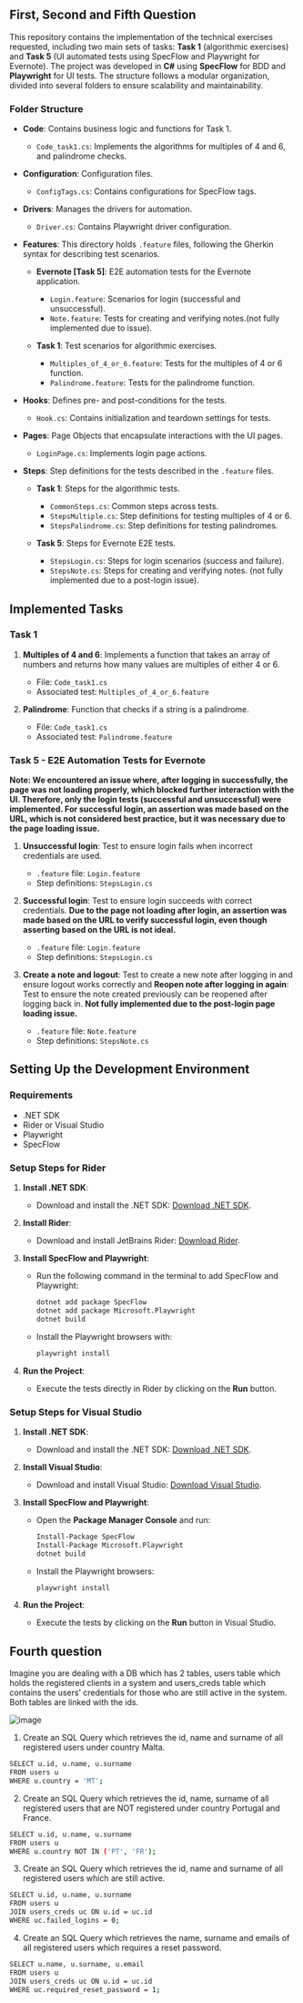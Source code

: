 ## First, Second and Fifth Question

This repository contains the implementation of the technical exercises requested, including two main sets of tasks: **Task 1** (algorithmic exercises) and **Task 5** (UI automated tests using SpecFlow and Playwright for Evernote). The project was developed in **C#** using **SpecFlow** for BDD and **Playwright** for UI tests. The structure follows a modular organization, divided into several folders to ensure scalability and maintainability.

### Folder Structure

- **Code**: Contains business logic and functions for Task 1.
  - `Code_task1.cs`: Implements the algorithms for multiples of 4 and 6, and palindrome checks.
  
- **Configuration**: Configuration files.
  - `ConfigTags.cs`: Contains configurations for SpecFlow tags.
  
- **Drivers**: Manages the drivers for automation.
  - `Driver.cs`: Contains Playwright driver configuration.
  
- **Features**: This directory holds `.feature` files, following the Gherkin syntax for describing test scenarios.
  - **Evernote [Task 5]**: E2E automation tests for the Evernote application.
    - `Login.feature`: Scenarios for login (successful and unsuccessful).
    - `Note.feature`: Tests for creating and verifying notes.(not fully implemented due to issue).
  
  - **Task 1**: Test scenarios for algorithmic exercises.
    - `Multiples_of_4_or_6.feature`: Tests for the multiples of 4 or 6 function.
    - `Palindrome.feature`: Tests for the palindrome function.

- **Hooks**: Defines pre- and post-conditions for the tests.
  - `Hook.cs`: Contains initialization and teardown settings for tests.

- **Pages**: Page Objects that encapsulate interactions with the UI pages.
  - `LoginPage.cs`: Implements login page actions.

- **Steps**: Step definitions for the tests described in the `.feature` files.
  - **Task 1**: Steps for the algorithmic tests.
    - `CommonSteps.cs`: Common steps across tests.
    - `StepsMultiple.cs`: Step definitions for testing multiples of 4 or 6.
    - `StepsPalindrome.cs`: Step definitions for testing palindromes.
  
  - **Task 5**: Steps for Evernote E2E tests.
    - `StepsLogin.cs`: Steps for login scenarios (success and failure).
    - `StepsNote.cs`: Steps for creating and verifying notes. (not fully implemented due to a post-login issue).

## Implemented Tasks

### Task 1

1. **Multiples of 4 and 6**: Implements a function that takes an array of numbers and returns how many values are multiples of either 4 or 6.
   - File: `Code_task1.cs`
   - Associated test: `Multiples_of_4_or_6.feature`
  
2. **Palindrome**: Function that checks if a string is a palindrome.
   - File: `Code_task1.cs`
   - Associated test: `Palindrome.feature`

### Task 5 - E2E Automation Tests for Evernote
**Note: We encountered an issue where, after logging in successfully, the page was not loading properly, which blocked further interaction with the UI. Therefore, only the login tests (successful and unsuccessful) were implemented. For successful login, an assertion was made based on the URL, which is not considered best practice, but it was necessary due to the page loading issue.**

1. **Unsuccessful login**: Test to ensure login fails when incorrect credentials are used.
   - `.feature` file: `Login.feature`
   - Step definitions: `StepsLogin.cs`

2. **Successful login**: Test to ensure login succeeds with correct credentials.
**Due to the page not loading after login, an assertion was made based on the URL to verify successful login, even though asserting based on the URL is not ideal.**
   - `.feature` file: `Login.feature`
   - Step definitions: `StepsLogin.cs`

4. **Create a note and logout**: Test to create a new note after logging in and ensure logout works correctly and **Reopen note after logging in again**: Test to ensure the note created previously can be reopened after logging back in.
**Not fully implemented due to the post-login page loading issue.**
   - `.feature` file: `Note.feature`
   - Step definitions: `StepsNote.cs`

## Setting Up the Development Environment

### Requirements

- .NET SDK
- Rider or Visual Studio
- Playwright
- SpecFlow

### Setup Steps for **Rider**

1. **Install .NET SDK**:
   - Download and install the .NET SDK: [Download .NET SDK](https://dotnet.microsoft.com/download).
   
2. **Install Rider**:
   - Download and install JetBrains Rider: [Download Rider](https://www.jetbrains.com/rider/download/).

3. **Install SpecFlow and Playwright**:
   - Run the following command in the terminal to add SpecFlow and Playwright:
     ```bash
     dotnet add package SpecFlow
     dotnet add package Microsoft.Playwright
     dotnet build
     ```
   - Install the Playwright browsers with:
     ```bash
     playwright install
     ```

4. **Run the Project**:
   - Execute the tests directly in Rider by clicking on the **Run** button.

### Setup Steps for **Visual Studio**

1. **Install .NET SDK**:
   - Download and install the .NET SDK: [Download .NET SDK](https://dotnet.microsoft.com/download).

2. **Install Visual Studio**:
   - Download and install Visual Studio: [Download Visual Studio](https://visualstudio.microsoft.com/).

3. **Install SpecFlow and Playwright**:
   - Open the **Package Manager Console** and run:
     ```bash
     Install-Package SpecFlow
     Install-Package Microsoft.Playwright
     dotnet build
     ```
   - Install the Playwright browsers:
     ```bash
     playwright install
     ```

4. **Run the Project**:
   - Execute the tests by clicking on the **Run** button in Visual Studio.

## Fourth question

Imagine you are dealing with a DB which has 2 tables, users table which holds the registered clients in a system and users_creds table which contains the users’ credentials for those who are still active in the system. Both tables are linked with the ids.

![image](https://github.com/user-attachments/assets/33696d13-64c0-4fb1-828c-955dc99ed02a)

1. Create an SQL Query which retrieves the id, name and surname of all registered users under country Malta.
```bash
SELECT u.id, u.name, u.surname
FROM users u
WHERE u.country = 'MT';
```
2. Create an SQL Query which retrieves the id, name, surname of all registered users that are NOT registered under country Portugal and France.
```bash
SELECT u.id, u.name, u.surname
FROM users u
WHERE u.country NOT IN ('PT', 'FR');
```
3. Create an SQL Query which retrieves the id, name and surname of all registered users which are still active.
```bash
SELECT u.id, u.name, u.surname
FROM users u
JOIN users_creds uc ON u.id = uc.id
WHERE uc.failed_logins = 0;
```
4. Create an SQL Query which retrieves the name, surname and emails of all registered users which requires a reset password.

```bash
SELECT u.name, u.surname, u.email
FROM users u
JOIN users_creds uc ON u.id = uc.id
WHERE uc.required_reset_password = 1;
```

